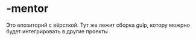 # -mentor
Это епозиторий с вёрсткой. Тут же лежит сборка gulp, котору можрно будет интегрировать в другие проекты
